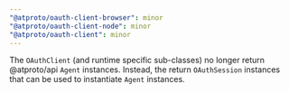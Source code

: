 ```yaml
---
"@atproto/oauth-client-browser": minor
"@atproto/oauth-client-node": minor
"@atproto/oauth-client": minor
---
```


The `OAuthClient` (and runtime specific sub-classes) no longer return @atproto/api `Agent` instances. Instead, the return `OAuthSession` instances that can be used to instantiate `Agent` instances.
